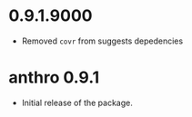 # 0.9.1.9000

* Removed `covr` from suggests depedencies

# anthro 0.9.1

* Initial release of the package.
